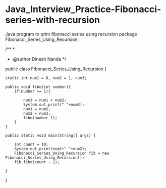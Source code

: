 # Java_Interview_Practice-Fibonacci-series-with-recursion
Java program to print fibonacci series using recursion
package Fibonacci_Series_Using_Recursion;

/**
 *
 * @author Dinesh Nanda
 */

public class Fibonacci_Series_Using_Recursion {
    
    static int num1 = 0, num2 = 1, num3;
    
    public void fibo(int number){
        if(number >= 1){
            
            num3 = num1 + num2;
            System.out.print(" "+num3);
            num1 = num2;
            num2 = num3;
            fibo(number-1);
        }
    } 
    
    public static void main(String[] args) {
        
        int count = 10;
        System.out.print(num1+" "+num2);
        Fibonacci_Series_Using_Recursion fib = new Fibonacci_Series_Using_Recursion();
        fib.fibo(count - 2);
        
    }
}
